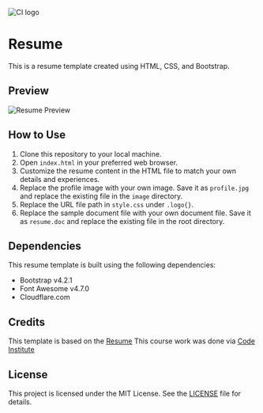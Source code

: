 ![CI logo](https://codeinstitute.s3.amazonaws.com/fullstack/ci_logo_small.png)

# Resume

This is a resume template created using HTML, CSS, and Bootstrap.

## Preview

![Resume Preview](CVhome.png)

## How to Use

1. Clone this repository to your local machine.
2. Open `index.html` in your preferred web browser.
3. Customize the resume content in the HTML file to match your own details and experiences.
4. Replace the profile image with your own image. Save it as `profile.jpg` and replace the existing file in the `image` directory.
5. Replace the URL file path in `style.css` under `.logo{}`.
6. Replace the sample document file with your own document file. Save it as `resume.doc` and replace the existing file in the root directory.

## Dependencies

This resume template is built using the following dependencies:

- Bootstrap v4.2.1
- Font Awesome v4.7.0
- Cloudflare.com

## Credits

This template is based on the [Resume](https://github.com/Code-Institute-Solutions/resume-miniproject-bootstrap4)
This course work was done via [Code Institute](https://www.codeinstitute.net/)

## License

This project is licensed under the MIT License. See the [LICENSE](LICENSE) file for details.
